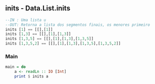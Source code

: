 ## inits - Data.List.inits
[](solver.hs)
```hs
--IN : Uma lista u
--OUT: Retorna a lista dos segmentos finais, os menores primeiro
inits [1] == [[],[1]] 
inits [1,3] == [[],[1],[1,3]] 
inits [1,3,5] == [[],[1],[1,3],[1,3,5]] 
inits [1,3,5,2] == [[],[1],[1,3],[1,3,5],[1,3,5,2]] 

```


<!--MAIN_BEGIN-->
### Main
```hs
main = do
    a <- readLn :: IO [Int]
    print $ inits a

```
<!--MAIN_END-->
